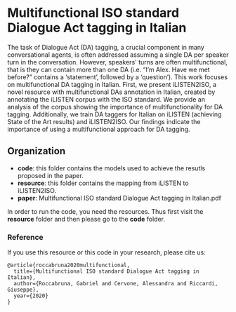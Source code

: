 # Multifunctional ISO standard Dialogue Act tagging in Italian
The task of Dialogue Act (DA) tagging, a crucial component in many conversational agents, is often addressed assuming a single DA per speaker turn in the conversation. However, speakers' turns are often multifunctional, that is they can contain more than one DA (i.e. “I’m Alex. Have we met before?” contains a ‘statement’, followed by a ‘question’). This work focuses on multifunctional DA tagging in Italian. First, we present iLISTEN2ISO, a novel resource with multifunctional DAs annotation in Italian, created by annotating the iLISTEN corpus with the ISO standard. We provide an analysis of the corpus showing the importance of multifunctionality for DA tagging. Additionally, we train DA taggers for Italian on iLISTEN (achieving State of the Art results) and iLISTEN2ISO. Our findings indicate the importance of using a multifunctional approach for DA tagging.


## Organization
- **code**: this folder contains the models used to achieve the resutls proposed in the paper.
- **resource**: this folder contains the mapping from iLISTEN to iLISTEN2ISO.
- **paper**: Multifunctional ISO standard Dialogue Act tagging in Italian.pdf

In order to run the code, you need the resources. Thus first visit the **resource** folder and then please go to the **code** folder.

### Reference
If you use this resource or this code in your research, please cite us:
```
@article{roccabruna2020multifunctional,
  title={Multifunctional ISO standard Dialogue Act tagging in Italian},
  author={Roccabruna, Gabriel and Cervone, Alessandra and Riccardi, Giuseppe},
  year={2020}
}
```
